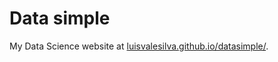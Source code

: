 # Data simple
My Data Science website at [luisvalesilva.github.io/datasimple/](http://luisvalesilva.github.io/datasimple/).
